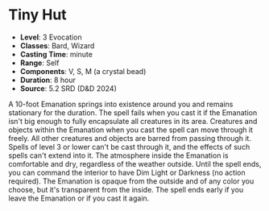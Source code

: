 # Tiny Hut

- **Level**: 3 Evocation
- **Classes**: Bard, Wizard
- **Casting Time**: minute
- **Range**: Self
- **Components**: V, S, M (a crystal bead)
- **Duration**: 8 hour
- **Source**: 5.2 SRD (D&D 2024)

A 10-foot Emanation springs into existence around you and remains stationary for the duration. The spell fails when you cast it if the Emanation isn't big enough to fully encapsulate all creatures in its area. Creatures and objects within the Emanation when you cast the spell can move through it freely. All other creatures and objects are barred from passing through it. Spells of level 3 or lower can't be cast through it, and the effects of such spells can't extend into it. The atmosphere inside the Emanation is comfortable and dry, regardless of the weather outside. Until the spell ends, you can command the interior to have Dim Light or Darkness (no action required). The Emanation is opaque from the outside and of any color you choose, but it's transparent from the inside. The spell ends early if you leave the Emanation or if you cast it again.

